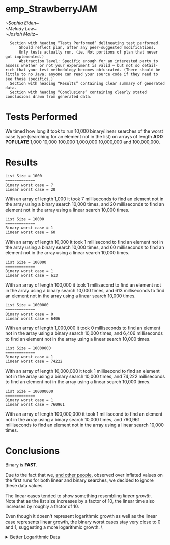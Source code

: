 # emp_StrawberryJAM
  *\~Sophia Eiden\~* \
  *\~Melody Lew\~* \
  *\~Josiah Moltz\~*


      Section with heading “Tests Performed” delineating test performed.
          Should reflect plan, after any peer-suggested modifications.
          Only tests actually run. (ie, Not portions of plan that never got implemented.)
          Abstraction level: Specific enough for an interested party to assess whether or not your experiment is valid – but not so detail-rich that your test methodology becomes obfuscated. (There should be little to no Java; anyone can read your source code if they need to see those specifics.)
      Section with heading “Results” containing clear summary of generated data.
      Section with heading “Conclusions” containing clearly stated conclusions drawn from generated data.


# Tests Performed
We timed how long it took to run 10,000 binary/linear searches of the worst case type (searching for an element not in the list) on arrays of length **ADD POPULATE** 1,000 10,000 100,000 1,000,000 10,000,000 and 100,000,000.

# Results

```
List Size = 1000
=============
Binary worst case = 7
Linear worst case = 20
```
With an array of length 1,000 it took 7 milliseconds to find an element not in the array using a binary search 10,000 times, and 20 milliseconds to find an element not in the array using a linear search 10,000 times.

```
List Size = 10000
=============
Binary worst case = 1
Linear worst case = 60
```
With an array of length 10,000 it took 1 millisecond to find an element not in the array using a binary search 10,000 times, and 60 milliseconds to find an element not in the array using a linear search 10,000 times.

```
List Size = 100000
=============
Binary worst case = 1
Linear worst case = 613
```
With an array of length 100,000 it took 1 millisecond to find an element not in the array using a binary search 10,000 times, and 613 milliseconds to find an element not in the array using a linear search 10,000 times.

```
List Size = 1000000
=============
Binary worst case = 0
Linear worst case = 6406
```
With an array of length 1,000,000 it took 0 milliseconds to find an element not in the array using a binary search 10,000 times, and 6,406 milliseconds to find an element not in the array using a linear search 10,000 times.

```
List Size = 10000000
=============
Binary worst case = 1
Linear worst case = 74222
```
With an array of length 10,000,000 it took 1 millisecond to find an element not in the array using a binary search 10,000 times, and 74,222 milliseconds to find an element not in the array using a linear search 10,000 times.

```
List Size = 100000000
=============
Binary worst case = 1
Linear worst case = 760961
```
With an array of length 100,000,000 it took 1 millisecond to find an element not in the array using a binary search 10,000 times, and 760,961 milliseconds to find an element not in the array using a linear search 10,000 times.

# Conclusions
Binary is **FAST**.

Due to the fact that we, [and other people](https://piazza.com/class/kue5pmk0w7n70n?cid=382_f3), observed over inflated values on the first runs for both linear and binary searches, we decided to ignore these data values.

The linear cases tended to show something resembling *linear growth*. \
Note that as the list size increases by a factor of 10, the linear time also increases by roughly a factor of 10.

Even though it doesn't represent logarithmic growth as well as the linear case represents linear growth, the binary worst cases stay very close to 0 and 1, suggesting a more logarithmic growth. \
<details>
<summary> Better Logarithmic Data </summary>
To better demonstrate logarithmic growth, we ran Binary Search 1,000,000 times on lists of size 1 10 100 1,000 10,000 100,000 1,000,000 10,000,000 and 100,000,000. \
Here was our data
```
List Size = 1
=============
Binary worst case = 67

List Size = 10
=============
Binary worst case = 278

List Size = 100
=============
Binary worst case = 671

List Size = 1000
=============
Binary worst case = 1160

List Size = 10000
=============
Binary worst case = 2028

List Size = 100000
=============
Binary worst case = 2622

List Size = 1000000
=============
Binary worst case = 3350

List Size = 10000000
=============
Binary worst case = 4389

List Size = 100000000
=============
Binary worst case = 5167
```
Since as we exponentially increase the list size, the time increases linearly, this suggests logarithmic growth.
</details>
